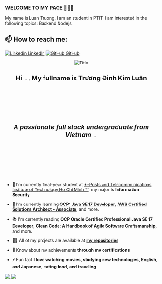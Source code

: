 ### WELCOME TO MY PAGE 👋👋👋
My name is Luan Truong. I am an student in PTIT. I am interested in the following topics: Backend Nodejs<br>
## 📫 How to reach me: 

[![Linkedin](https://i.stack.imgur.com/gVE0j.png) LinkedIn](https://www.linkedin.com/in/lu%C3%A2n-tr%C6%B0%C6%A1ng-050b91263/) [![GitHub](https://i.stack.imgur.com/tskMh.png) GitHub](https://github.com/LuanTruongPTIT) 
<div align="center">
  <img src="https://readme-typing-svg.herokuapp.com?font=Dancing+Script&size=90&multiline=true&width=720&height=130&lines=Welcome+to+my+profile" alt="Title" />
</div>

## <div align="center">Hi <img src="https://raw.githubusercontent.com/nixin72/nixin72/master/wave.gif" width="3%"/>, My fullname is Trương Đinh Kim Luân <h5> A passionate full stack undergraduate from Vietnam <img src="https://media.giphy.com/media/xBeM3b0G6brQCbR6RB/giphy.gif"  width="3%"></h5></div>


- 🎒 I’m currently final-year student at [**Posts and Telecommunications Institute of Technology Ho Chi Minh **](https://portal.ptit.edu.vn/), my major is **Information Security** 

- 🌱 I’m currently learning [**OCP: Java SE 17 Developer**](https://education.oracle.com/java-se-17-developer/pexam_1Z0-829), [**AWS Certified Solutions Architect - Associate**](https://aws.amazon.com/certification/certified-solutions-architect-associate), and more.

- 📚 I'm currently reading **OCP Oracle Certified Professional Java SE 17 Developer**, **Clean Code: A Handbook of Agile Software Craftsmanship**, and more.

- 👨‍💻 All of my projects are available at [**my repositories**](https://github.com/khoahd7621?tab=repositories)

- 📄 Know about my achievements [**through my certifications**](https://github.com/khoahd7621/awards)

- ⚡ Fun fact **I love watching movies, studying new technologies, English, and Japanese, eating food, and traveling**
<a href="https://github.com/LuanTruongPTIT/Shop-shoe">
  <!-- Change the `github-readme-stats.anuraghazra1.vercel.app` to `github-readme-stats.vercel.app`  -->
  <img align="center" src="https://github-readme-stats.anuraghazra1.vercel.app/api/pin/?username=LuanTruongPTIT&repo=Shop-shoe&theme=radical" />
</a>    
<a href="https://github.com/LuanTruongPTIT/Clone-twitter">
  <!-- Change the `github-readme-stats.anuraghazra1.vercel.app` to `github-readme-stats.vercel.app`  -->
  <img align="center" src="https://github-readme-stats.anuraghazra1.vercel.app/api/pin/?username=LuanTruongPTIT&repo=Clone-twitter&theme=merko" />
</a>

